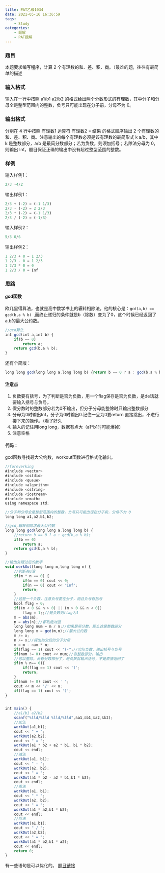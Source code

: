 ```yaml
---
title: PAT乙级1034
date: 2021-05-16 16:36:59
tags: 
    - Study
categories: 
    - 题解
    - PAT题解
---
```

### 题目
本题要求编写程序，计算 2 个有理数的和、差、积、商。（最难的题，往往有最简单的描述
### 输入格式
输入在一行中按照 a1/b1 a2/b2 的格式给出两个分数形式的有理数，其中分子和分母全是整型范围内的整数，负号只可能出现在分子前，分母不为 0。
### 输出格式
分别在 4 行中按照 有理数1 运算符 有理数2 = 结果 的格式顺序输出 2 个有理数的和、差、积、商。注意输出的每个有理数必须是该有理数的最简形式 k a/b，其中 k 是整数部分，a/b 是最简分数部分；若为负数，则须加括号；若除法分母为 0，则输出 Inf。题目保证正确的输出中没有超过整型范围的整数。
### 样例
输入样例1：
```js
2/3 -4/2
```
输出样例1：

```js
2/3 + (-2) = (-1 1/3)
2/3 - (-2) = 2 2/3
2/3 * (-2) = (-1 1/3)
2/3 / (-2) = (-1/3)
```
输入样例2：
```js
5/3 0/6
```
输出样例2：
```js
1 2/3 + 0 = 1 2/3
1 2/3 - 0 = 1 2/3
1 2/3 * 0 = 0
1 2/3 / 0 = Inf
```
### 思路
#### gcd函数
欧几里得算法，也就是高中数学书上的辗转相除法。他的核心是：`gcd(a,b) == gcd(b,a % b) `,而终止递归的条件就是b（除数）变为了0，这个时候已经返回了a,b的最大公约数。

```js
//gcd算法
int gcd(int a,int b) {
    if(b == 0)
        return a;
    return gcd(b,a % b);
}
```
还有个简版：

```js
long long gcd(long long a,long long b) {return b == 0 ? a : gcd(b,a % b);}
```
#### 注意点
1. 负数要有括号，为了判断是否为负数，用一个flag保存是否为负数，是de话就要输入括号与负号。
2. 假分数时的整数部分若为0不输出，但分子分母能整除时只输出整数部分
3. 分母为0时输出Inf，分子为0时输出0.记住一旦为0要return 直接跳出，不进行接下来的操作。（看了好久
4. 输入的记住用long long，数据有点大（a1*b1时可能爆掉）
5. 注意空格
#### 代码：
gcd函数寻找最大公约数，workout函数进行格式化输出。
```js
//foreverking
#include <vector>
#include <cstdio>
#include <queue>
#include <algorithm>
#include <cstring>
#include <iostream>
#include <cmath>
using namespace std;

//分子和分母全是整型范围内的整数，负号只可能出现在分子前，分母不为 0
long long a1,a2,b1,b2;

//gcd,辗转相除求最大公约数
long long gcd(long long a,long long b) {
    //return b == 0 ? a : gcd(b,a % b);
    if(b == 0)
        return a;
    return gcd(b,a % b);
}

//输出处理过后的数字
void workOut(long long m,long long n) {
    //判断有0没
    if(m * n == 0) {
        if(m == 0) cout << 0;
        if(n == 0) cout << "Inf";
        return;
    }
    //这是一个负数，注意负号要在分子，而且负号有括号
    bool flag = 0;
    if((m < 0 && n > 0) || (m > 0 && n < 0))
        flag = 1;;//是负数则flag为1
    m = abs(m);
    n = abs(n);//都取绝对值
    long long num = m / n;//如果是带分数，那么这是整数部分
    long long x = gcd(m,n);//最大公约数
    m /= x;
    n /= x;//得出约分后的分子分母
    m = m - num * n;
    if(flag == 1) cout << "(-";//实际负数，输出括号与负号
    if(num != 0) cout << num;//有整数部分，输出
    //可以整除，没有分数部分了，是负数就输出括号，不是直接返回了
    if(m % n== 0){
        if(flag == 1) cout << ')';
        return;
    }
    if(num != 0) cout << ' ';
    cout << m << '/' << n;
    if(flag == 1) cout << ')';
}


int main() {
    //a1/b1 a2/b2
    scanf("%lld/%lld %lld/%lld",&a1,&b1,&a2,&b2);
   	//加法
	workOut(a1,b1);
    cout << " + ";
    workOut(a2,b2);
    cout << " = ";
    workOut(a1 * b2 + a2 * b1, b1 * b2);
    cout << endl;
    //减法
	workOut(a1, b1);
	cout << " - ";
	workOut(a2, b2);
    cout << " = ";
	workOut(a1 * b2 - a2 * b1,b1 * b2);
	cout << endl;
	//乘法
	workOut(a1, b1);
	cout << " * ";
	workOut(a2, b2);
	cout << " = ";
	workOut(a1 * a2,b1 * b2);
	cout << endl;
	//除法
	workOut(a1,b1);
    cout << " / ";
    workOut(a2,b2);
    cout << " = ";
    workOut(a1 * b2,b1 * a2);
	cout << endl;
	return 0;
}
```
有一些语句是可以优化的。
[题目链接](https://pintia.cn/problem-sets/994805260223102976/problems/994805287624491008)